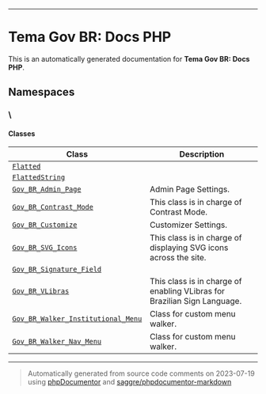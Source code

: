 
***

# Tema Gov BR: Docs PHP



This is an automatically generated documentation for **Tema Gov BR: Docs PHP**.


## Namespaces


### \

#### Classes

| Class | Description |
|-------|-------------|
| [`Flatted`](./classes/Flatted.md) | |
| [`FlattedString`](./classes/FlattedString.md) | |
| [`Gov_BR_Admin_Page`](./classes/Gov_BR_Admin_Page.md) | Admin Page Settings.|
| [`Gov_BR_Contrast_Mode`](./classes/Gov_BR_Contrast_Mode.md) | This class is in charge of Contrast Mode.|
| [`Gov_BR_Customize`](./classes/Gov_BR_Customize.md) | Customizer Settings.|
| [`Gov_BR_SVG_Icons`](./classes/Gov_BR_SVG_Icons.md) | This class is in charge of displaying SVG icons across the site.|
| [`Gov_BR_Signature_Field`](./classes/Gov_BR_Signature_Field.md) | |
| [`Gov_BR_VLibras`](./classes/Gov_BR_VLibras.md) | This class is in charge of enabling VLibras for Brazilian Sign Language.|
| [`Gov_BR_Walker_Institutional_Menu`](./classes/Gov_BR_Walker_Institutional_Menu.md) | Class for custom menu walker.|
| [`Gov_BR_Walker_Nav_Menu`](./classes/Gov_BR_Walker_Nav_Menu.md) | Class for custom menu walker.|




***
> Automatically generated from source code comments on 2023-07-19 using [phpDocumentor](http://www.phpdoc.org/) and [saggre/phpdocumentor-markdown](https://github.com/Saggre/phpDocumentor-markdown)
